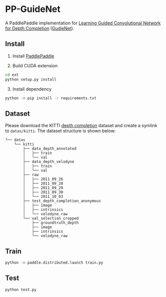 # PP-GuideNet

A PaddlePaddle implementation for [Learning Guided Convolutional Network for Depth Completion](https://arxiv.org/abs/1908.01238) ([GudieNet](https://github.com/kakaxi314/GuideNet)).


## Install

1. Install [PaddlePaddle](https://www.paddlepaddle.org.cn/)

2. Build CUDA extension

```bash
cd ext
python setup.py install
```

3. Install dependency

```bash
python -m pip install -r requirements.txt
```

## Dataset

Please download the KITTI [depth completion](http://www.cvlibs.net/datasets/kitti/eval_depth.php?benchmark=depth_completion) dataset and create a symlink to `datas/kitti`. The dataset structure is shown below:

```
└── datas
    └── kitti
        ├── data_depth_annotated
        │   ├── train
        │   └── val
        ├── data_depth_velodyne
        │   ├── train
        │   └── val
        ├── raw
        │   ├── 2011_09_26
        │   ├── 2011_09_28
        │   ├── 2011_09_29
        │   ├── 2011_09_30
        │   └── 2011_10_03
        ├── test_depth_completion_anonymous
        │   ├── image
        │   ├── intrinsics
        │   └── velodyne_raw
        └── val_selection_cropped
            ├── groundtruth_depth
            ├── image
            ├── intrinsics
            └── velodyne_raw
```

## Train

```bash
python -m paddle.distributed.launch train.py
```

## Test

```bash
python test.py
```
